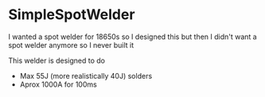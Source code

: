 # SimpleSpotWelder
I wanted a spot welder for 18650s so I designed this but then I didn't want a spot welder anymore so I never built it

This welder is designed to do
* Max 55J (more realistically 40J) solders
* Aprox 1000A for 100ms
